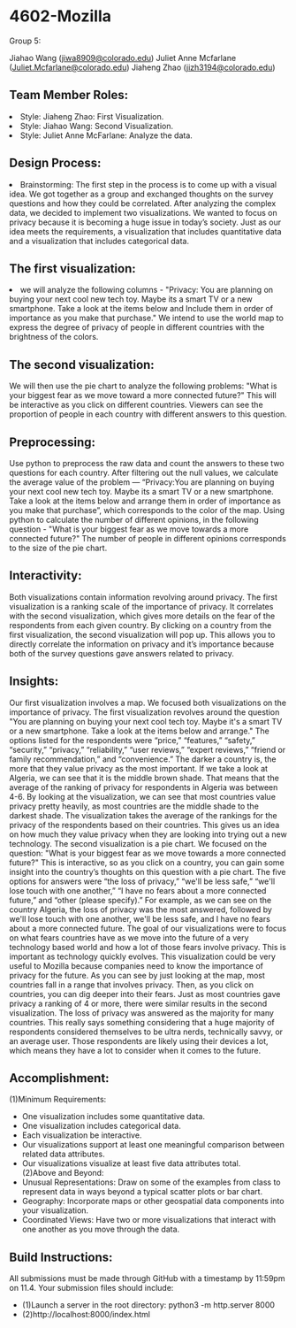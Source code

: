 # 4602-Mozilla
Group 5:

Jiahao Wang (jiwa8909@colorado.edu)
Juliet Anne Mcfarlane (Juliet.Mcfarlane@colorado.edu)
Jiaheng Zhao (jizh3194@colorado.edu)

<h2>Team Member Roles: </h2>
<li>Style: Jiaheng Zhao: First Visualization.</li>
<li>Style: Jiahao Wang: Second Visualization.</li>
<li>Style: Juliet Anne McFarlane: Analyze the data.</li>

<h2>Design Process:</h2> 
  <li>Brainstorming: The first step in the process is to come up with a visual idea. We got together as a group and exchanged thoughts on the survey questions and how they could be correlated. After analyzing the complex data, we decided to implement two visualizations. We wanted to focus on privacy because it is becoming a huge issue in today’s society. Just as our idea meets the requirements, a visualization that includes quantitative data and a visualization that includes categorical data. 
  </li>
  

<h2>The first visualization:</h2> 
<li>we will analyze the following columns - "Privacy: You are planning on buying your next cool new tech toy. Maybe its a smart TV or a new smartphone. Take a look at the items below and Include them in order of importance as you make that purchase." We intend to use the world map to express the degree of privacy of people in different countries with the brightness of the colors. 
</li>


<h2>The second visualization:</h2> 
We will then use the pie chart to analyze the following problems: "What is your biggest fear as we move toward a more connected future?" This will be interactive as you click on different countries. Viewers can see the proportion of people in each country with different answers to this question.

<h2>Preprocessing:</h2> 
Use python to preprocess the raw data and count the answers to these two questions for each country. After filtering out the null values, we calculate the average value of the problem — “Privacy:You are planning on buying your next cool new tech toy. Maybe its a smart TV or a new smartphone. Take a look at the items below and arrange them in order of importance as you make that purchase”, which corresponds to the color of the map. Using python to calculate the number of different opinions, in the following question - "What is your biggest fear as we move towards a more connected future?" The number of people in different opinions corresponds to the size of the pie chart.

<h2>Interactivity:</h2> 
Both visualizations contain information revolving around privacy. The first visualization is a ranking scale of the importance of privacy. It correlates with the second visualization, which gives more details on the fear of the respondents from each given country. By clicking on a country from the first visualization, the second visualization will pop up. This allows you to directly correlate the information on privacy and it’s importance because both of the survey questions gave answers related to privacy.

<h2>Insights:</h2>
Our first visualization involves a map. We focused both visualizations on the importance of privacy. The first visualization revolves around the question "You are planning on buying your next cool tech toy. Maybe it's a smart TV or a new smartphone. Take a look at the items below and arrange." The options listed for the respondents were “price,” “features,” “safety,” “security,” “privacy,” “reliability,” “user reviews,” “expert reviews,” “friend or family recommendation,” and “convenience.” The darker a country is, the more that they value privacy as the most important. If we take a look at Algeria, we can see that it is the middle brown shade. That means that the average of the ranking of privacy for respondents in Algeria was between 4-6. By looking at the visualization, we can see that most countries value privacy pretty heavily, as most countries are the middle shade to the darkest shade. The visualization takes the average of the rankings for the privacy of the respondents based on their countries. This gives us an idea on how much they value privacy when they are looking into trying out a new technology. 
The second visualization is a pie chart. We focused on the question: "What is your biggest fear as we move towards a more connected future?" This is interactive, so as you click on a country, you can gain some insight into the country’s thoughts on this question with a pie chart. The five options for answers were “the loss of privacy,” “we'll be less safe,” “we'll lose touch with one another,” “I have no fears about a more connected future,” and “other (please specify).” For example, as we can see on the country Algeria, the loss of privacy was the most answered, followed by we'll lose touch with one another, we'll be less safe, and I have no fears about a more connected future. The goal of our visualizations were to focus on what fears countries have as we move into the future of a very technology based world and how a lot of those fears involve privacy. This is important as technology quickly evolves. This visualization could be very useful to Mozilla because companies need to know the importance of privacy for the future. As you can see by just looking at the map, most countries fall in a range that involves privacy. Then, as you click on countries, you can dig deeper into their fears. Just as most countries gave privacy a ranking of 4 or more, there were similar results in the second visualization. The loss of privacy was answered as the majority for many countries. This really says something considering that a huge majority of respondents considered themselves to be ultra nerds, technically savvy, or an average user. Those respondents are likely using their devices a lot, which means they have a lot to consider when it comes to the future. 


<h2>Accomplishment:</h2>
(1)Minimum Requirements:
<ul>
<li>One visualization includes some quantitative data.</li>
<li>One visualization includes categorical data.</li>
<li>Each visualization be interactive.</li>
<li>Our visualizations support at least one meaningful comparison between related data attributes.</li>
<li>Our visualizations visualize at least five data attributes total.</li>
(2)Above and Beyond:
<li>Unusual Representations: Draw on some of the examples from class to represent data in ways beyond a typical scatter plots or bar chart.</li>
<li>Geography: Incorporate maps or other geospatial data components into your visualization.</li>
<li>Coordinated Views: Have two or more visualizations that interact with one another as you move through the data.</li>
</ul>

<h2>Build Instructions:</h2>
All submissions must be made through GitHub with a timestamp by 11:59pm on 11.4. Your submission files should include:
<ul>
<li>(1)Launch a server in the root directory: python3 -m http.server 8000</li>
<li>(2)http://localhost:8000/index.html</li>
</ul>
	

